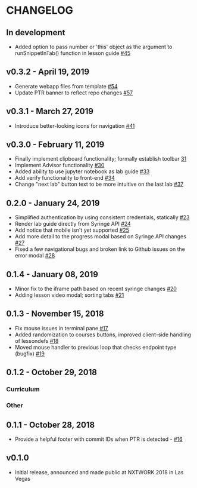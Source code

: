 # CHANGELOG

## In development

- Added option to pass number or 'this' object as the argument to runSnippetInTab() function in lesson guide [#45](https://github.com/nre-learning/antidote-web/pull/45)

## v0.3.2 - April 19, 2019

- Generate webapp files from template [#54](https://github.com/nre-learning/antidote-web/pull/54)
- Update PTR banner to reflect repo changes [#57](https://github.com/nre-learning/antidote-web/pull/57)

## v0.3.1 - March 27, 2019

- Introduce better-looking icons for navigation [#41](https://github.com/nre-learning/antidote-web/pull/41)

## v0.3.0 - February 11, 2019

- Finally implement clipboard functionality; formally establish toolbar [31](https://github.com/nre-learning/antidote-web/pull/31)
- Implement Advisor functionality [#30](https://github.com/nre-learning/antidote-web/pull/30)
- Added ability to use jupyter notebook as lab guide  [#33](https://github.com/nre-learning/antidote-web/pull/33)
- Add verify functionality to front-end [#34](https://github.com/nre-learning/antidote-web/pull/34)
- Change "next lab" button text to be more intuitive on the last lab [#37](https://github.com/nre-learning/antidote-web/pull/37)

## 0.2.0 - January 24, 2019

- Simplified authentication by using consistent credentials, statically [#23](https://github.com/nre-learning/antidote-web/pull/23)
- Render lab guide directly from Syringe API [#24](https://github.com/nre-learning/antidote-web/pull/24)
- Add notice that mobile isn't yet supported [#25](https://github.com/nre-learning/antidote-web/pull/25)
- Add more detail to the progress modal based on Syringe API changes  [#27](https://github.com/nre-learning/antidote-web/pull/27)
- Fixed a few navigational bugs and broken link to Github issues on the error modal [#28](https://github.com/nre-learning/antidote-web/pull/28)

## 0.1.4 - January 08, 2019

- Minor fix to the iframe path based on recent syringe changes [#20](https://github.com/nre-learning/antidote-web/pull/20)
- Adding lesson video modal; sorting tabs [#21](https://github.com/nre-learning/antidote-web/pull/21)

## 0.1.3 - November 15, 2018

* Fix mouse issues in terminal pane [#17](https://github.com/nre-learning/antidote-web/pull/17)
* Added randomization to courses buttons, improved client-side handling of lessondefs [#18](https://github.com/nre-learning/antidote-web/pull/18)
* Moved mouse handler to previous loop that checks endpoint type (bugfix) [#19](https://github.com/nre-learning/antidote-web/pull/19)

## 0.1.2 - October 29, 2018

### Curriculum

### Other


## 0.1.1 - October 28, 2018

* Provide a helpful footer with commit IDs when PTR is detected - [#16](https://github.com/nre-learning/antidote-web/pull/16)

## v0.1.0

- Initial release, announced and made public at NXTWORK 2018 in Las Vegas
